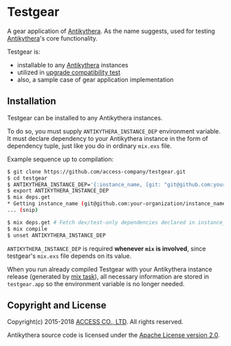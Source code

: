 # Testgear

A gear application of [Antikythera]. As the name suggests, used for testing [Antikythera]'s core functionality.

[Antikythera]: https://github.com/access-company/antikythera

Testgear is:

- installable to any [Antikythera] instances
- utilized in [upgrade compatibility test](https://github.com/access-company/antikythera/blob/master/local/mix/upgrade_compatibility_test.ex)
- also, a sample case of gear application implementation

## Installation

Testgear can be installed to any Antikythera instances.

To do so, you must supply `ANTIKYTHERA_INSTANCE_DEP` environment variable.
It must declare dependency to your Antikythera instance in the form of dependency tuple,
just like you do in ordinary `mix.exs` file.

Example sequence up to compilation:

```sh
$ git clone https://github.com/access-company/testgear.git
$ cd testgear
$ ANTIKYTHERA_INSTANCE_DEP='{:instance_name, [git: "git@github.com:your-organization/instance_name.git"]}'
$ export ANTIKYTHERA_INSTANCE_DEP
$ mix deps.get
* Getting instance_name (git@github.com:your-organization/instance_name.git)
... (snip)

$ mix deps.get # Fetch dev/test-only dependencies declared in instance_name
$ mix compile
$ unset ANTIKYTHERA_INSTANCE_DEP
```

`ANTIKYTHERA_INSTANCE_DEP` is required **whenever `mix` is involved**, since testgear's `mix.exs` file depends on its value.

When you run already compiled Testgear with your Antikythera instance release (generated by [mix task](https://github.com/access-company/antikythera/blob/master/core/mix/generate_release.ex)),
all necessary information are stored in `testgear.app` so the environment variable is no longer needed.

## Copyright and License

Copyright(c) 2015-2018 [ACCESS CO., LTD](https://www.access-company.com). All rights reserved.

Antikythera source code is licensed under the [Apache License version 2.0](./LICENSE).
